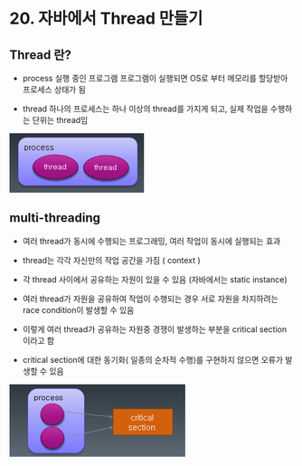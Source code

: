 # 20. 자바에서 Thread 만들기

## Thread 란?

- process 
  실행 중인 프로그램
  프로그램이 실행되면 OS로 부터 메모리를 할당받아 프로세스 상태가 됨

- thread
  하나의 프로세스는 하나 이상의 thread를 가지게 되고, 실제 작업을 수행하는 단위는 thread임
  
![thread](./img/thread.png)


## multi-threading 

- 여러 thread가 동시에 수행되는 프로그래밍, 여러 작업이 동시에 실행되는 효과

- thread는 각각 자신만의 작업 공간을 가짐 ( context )

- 각 thread 사이에서 공유하는 자원이 있을 수 있음 (자바에서는 static instance)

- 여러 thread가 자원을 공유하여 작업이 수행되는 경우 서로 자원을 차지하려는 race condition이 발생할 수 있음

- 이렇게 여러 thread가 공유하는 자원중 경쟁이 발생하는 부분을 critical section 이라고 함

- critical section에 대한 동기화( 일종의 순차적 수행)를 구현하지 않으면 오류가 발생할 수 있음

![critical](./img/critical.PNG)

